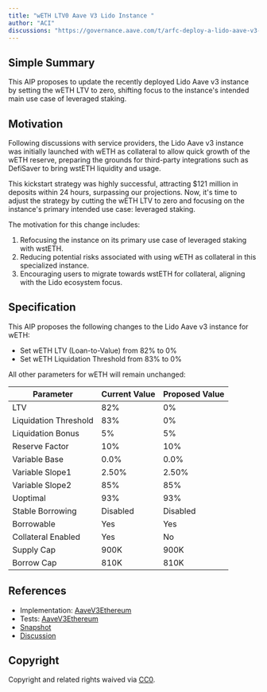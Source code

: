 ```yaml
---
title: "wETH LTV0 Aave V3 Lido Instance "
author: "ACI"
discussions: "https://governance.aave.com/t/arfc-deploy-a-lido-aave-v3-instance/18047/18"
---
```


## Simple Summary

This AIP proposes to update the recently deployed Lido Aave v3 instance by setting the wETH LTV to zero, shifting focus to the instance's intended main use case of leveraged staking.

## Motivation

Following discussions with service providers, the Lido Aave v3 instance was initially launched with wETH as collateral to allow quick growth of the wETH reserve, preparing the grounds for third-party integrations such as DefiSaver to bring wstETH liquidity and usage.

This kickstart strategy was highly successful, attracting $121 million in deposits within 24 hours, surpassing our projections. Now, it's time to adjust the strategy by cutting the wETH LTV to zero and focusing on the instance's primary intended use case: leveraged staking.

The motivation for this change includes:

1. Refocusing the instance on its primary use case of leveraged staking with wstETH.
2. Reducing potential risks associated with using wETH as collateral in this specialized instance.
3. Encouraging users to migrate towards wstETH for collateral, aligning with the Lido ecosystem focus.

## Specification

This AIP proposes the following changes to the Lido Aave v3 instance for wETH:

- Set wETH LTV (Loan-to-Value) from 82% to 0%
- Set wETH Liquidation Threshold from 83% to 0%

All other parameters for wETH will remain unchanged:

| Parameter             | Current Value | Proposed Value |
| --------------------- | ------------- | -------------- |
| LTV                   | 82%           | 0%             |
| Liquidation Threshold | 83%           | 0%             |
| Liquidation Bonus     | 5%            | 5%             |
| Reserve Factor        | 10%           | 10%            |
| Variable Base         | 0.0%          | 0.0%           |
| Variable Slope1       | 2.50%         | 2.50%          |
| Variable Slope2       | 85%           | 85%            |
| Uoptimal              | 93%           | 93%            |
| Stable Borrowing      | Disabled      | Disabled       |
| Borrowable            | Yes           | Yes            |
| Collateral Enabled    | Yes           | No             |
| Supply Cap            | 900K          | 900K           |
| Borrow Cap            | 810K          | 810K           |

## References

- Implementation: [AaveV3Ethereum](https://github.com/bgd-labs/aave-proposals-v3/blob/main/src/20240729_AaveV3Ethereum_WETHLTV0AaveV3LidoInstance/AaveV3Ethereum_WETHLTV0AaveV3LidoInstance_20240729.sol)
- Tests: [AaveV3Ethereum](https://github.com/bgd-labs/aave-proposals-v3/blob/main/src/20240729_AaveV3Ethereum_WETHLTV0AaveV3LidoInstance/AaveV3Ethereum_WETHLTV0AaveV3LidoInstance_20240729.t.sol)
- [Snapshot](TODO)
- [Discussion](TODO)

## Copyright

Copyright and related rights waived via [CC0](https://creativecommons.org/publicdomain/zero/1.0/).
